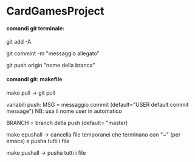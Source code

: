 # CardGamesProject

#### comandi git terminale: 

git add -A

git commint -m "messaggio allegato"

git push origin "nome della branca"

#### comandi git: makefile


make pull -> git pull


variabili push:
MSG = messaggio commit
(default="USER default commit message")
NB: usa il nome user in automatico

BRANCH = branch della push
(default= "master)

make epushall ->
     cancella file temporanei che
     terminano con "~" (per emacs)
     e pusha     tutti i file

make pushall ->
     pusha tutti i file
